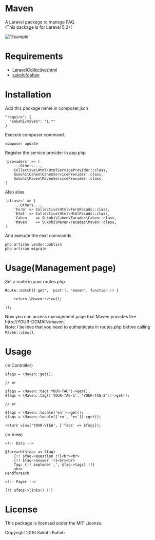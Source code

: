 # Maven
A Laravel package to manage FAQ.  
(This package is for Laravel 5.2+)

!['Example'](http://i.imgur.com/eQpsIte.png)

# Requirements

* [LaravelCollective/html](https://github.com/LaravelCollective/html)
* [sukohi/cahen](https://github.com/SUKOHI/Cahen)

# Installation

Add this package name in composer.json

    "require": {
      "sukohi/maven": "1.*"
    }

Execute composer command.

    composer update

Register the service provider in app.php

    'providers' => [
        ...Others...,
        Collective\Html\HtmlServiceProvider::class,
        Sukohi\Cahen\CahenServiceProvider::class,
        Sukohi\Maven\MavenServiceProvider::class,
    ]

Also alias

    'aliases' => [
        ...Others...,
        'Form' => Collective\Html\FormFacade::class,
        'Html' => Collective\Html\HtmlFacade::class,
        'Cahen'   => Sukohi\Cahen\Facades\Cahen::class,
        'Maven'   => Sukohi\Maven\Facades\Maven::class,
    ]

And execute the next commands.  

    php artisan vendor:publish
    php artisan migrate

# Usage(Management page)

Set a route in your routes.php.

    Route::match(['get', 'post'], 'maven', function () {
    
        return \Maven::view();
        
    });

Now you can access management page that Maven provides like http://YOUR-DOMAIN/maven.  
Note: I believe that you need to authenticate in routes.php before calling `Maven::view()`.

# Usage

(in Controller)

    $faqs = \Maven::get();
    
    // or
 
    $faqs = \Maven::tag('YOUR-TAG')->get();
    $faqs = \Maven::tag(['YOUR-TAG-1', 'YOUR-TAG-2'])->get();
    
    // or
    
    $faqs = \Maven::locale('en')->get();
    $faqs = \Maven::locale(['en', 'es'])->get();
    
    return view('YOUR-VIEW', ['faqs' => $faqs]);

(in View)

    <!-- Data -->

    @foreach($faqs as $faq)
        {!! $faq->question !!}<br><br>
        {!! $faq->answer !!}<br><br>
        Tag: {!! implode(',', $faq->tags) !!}
        <hr>
    @endforeach
    
    <!-- Pager -->
    
    {!! $faqs->links() !!}

# License

This package is licensed under the MIT License.

Copyright 2016 Sukohi Kuhoh